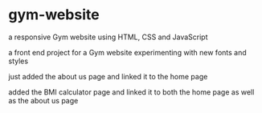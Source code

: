# gym-website
a responsive Gym website using HTML, CSS and JavaScript

a front end project for a Gym website 
experimenting with new fonts and styles


just added the about us page and linked it to the home page

added the BMI calculator page and linked it to both the home page as well as the about us page
